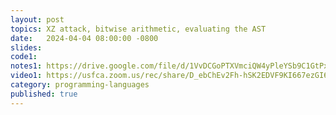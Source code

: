 ```yaml
---
layout: post
topics: XZ attack, bitwise arithmetic, evaluating the AST
date:   2024-04-04 08:00:00 -0800
slides: 
code1: 
notes1: https://drive.google.com/file/d/1VvDCGoPTXVmciQW4yPleYSb9C1GtPxn0/view?usp=sharing
video1: https://usfca.zoom.us/rec/share/D_ebChEv2Fh-hSK2EDVF9KI667ezGI6AA6X9uG09kRmpQ6GejdGSGxgUIgmqYsUK.MGT1x8oq-iKUg6bN
category: programming-languages
published: true
---
```

